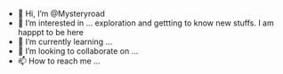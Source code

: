 - 👋 Hi, I’m @Mysteryroad
- 👀 I’m interested in ... exploration and gettting to know new stuffs. I am happpt to be here
- 🌱 I’m currently learning ...
- 💞️ I’m looking to collaborate on ... 
- 📫 How to reach me ...

<!---
Mysteryroad/Mysteryroad is a ✨ special ✨ repository because its `README.md` (this file) appears on your GitHub profile.
You can click the Preview link to take a look at your changes.
--->
